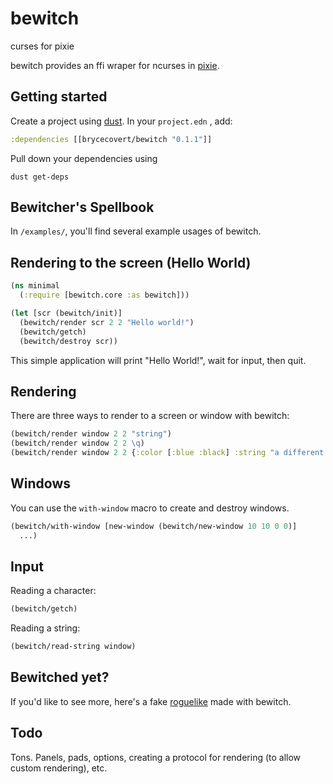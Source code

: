 # bewitch
curses for pixie

bewitch provides an ffi wraper for ncurses in [pixie](https://github.com/pixie-lang/pixie).

## Getting started

Create a project using [dust](https://github.com/pixie-lang/dust). 
In your ```project.edn``` , add:
```clojure
:dependencies [[brycecovert/bewitch "0.1.1"]]
```

Pull down your dependencies using
```
dust get-deps
```

## Bewitcher's Spellbook

In ```/examples/```, you'll find several example usages of bewitch.

## Rendering to the screen (Hello World)
```clojure
(ns minimal
  (:require [bewitch.core :as bewitch]))

(let [scr (bewitch/init)]
  (bewitch/render scr 2 2 "Hello world!")
  (bewitch/getch)
  (bewitch/destroy scr))
```

This simple application will print "Hello World!", wait for input, then quit.

## Rendering

There are three ways to render to a screen or window with bewitch:
```clojure
(bewitch/render window 2 2 "string")
(bewitch/render window 2 2 \q)
(bewitch/render window 2 2 {:color [:blue :black] :string "a different string"})
```

## Windows

You can use the ```with-window``` macro to create and destroy windows.
```clojure
(bewitch/with-window [new-window (bewitch/new-window 10 10 0 0)]
  ...)
```

## Input
Reading a character:
```clojure
(bewitch/getch)
```

Reading a string:
```clojure
(bewitch/read-string window)
```

## Bewitched yet?

If you'd like to see more, here's a fake [roguelike](https://github.com/brycecovert/bewitch-roguelike) made with bewitch.

## Todo

Tons. Panels, pads, options, creating a protocol for rendering (to allow custom rendering), etc.

